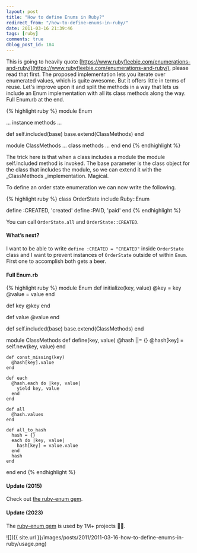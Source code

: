 ```yaml
---
layout: post
title: "How to define Enums in Ruby?"
redirect_from: "/how-to-define-enums-in-ruby/"
date: 2011-03-16 21:39:46
tags: [ruby]
comments: true
dblog_post_id: 184
---
```

This is going to heavily quote [https://www.rubyfleebie.com/enumerations-and-ruby/](https://www.rubyfleebie.com/enumerations-and-ruby/),  please read that first. The proposed implementation lets you iterate over enumerated values, which is quite awesome. But it offers little in terms of reuse. Let's improve upon it and split the methods in a way that lets us include an Enum implementation with all its class methods along the way. Full Enum.rb at the end.

{% highlight ruby %}
module Enum

  ... instance methods ...

  def self.included(base)
    base.extend(ClassMethods)
  end

  module ClassMethods
    ... class methods ...
  end
end
{% endhighlight %}

The trick here is that when a class includes a module the module self.included method is invoked. The base parameter is the class object for the class that includes the module, so we can extend it with the _ClassMethods _implementation. Magical.

To define an order state enumeration we can now write the following.

{% highlight ruby %}
class OrderState
  include Ruby::Enum

  define :CREATED, 'created'
  define :PAID, 'paid'
end
{% endhighlight %}

You can call `OrderState.all` and `OrderState::CREATED`.

#### What’s next?

I want to be able to write `define :CREATED = "CREATED"` inside `OrderState` class and I want to prevent instances of `OrderState` outside of within `Enum`. First one to accomplish both gets a beer.

#### Full Enum.rb

{% highlight ruby %}
module Enum
  def initialize(key, value)
    @key = key
    @value = value
  end

  def key
    @key
  end

  def value
    @value
  end

  def self.included(base)
    base.extend(ClassMethods)
  end

  module ClassMethods
    def define(key, value)
      @hash ||= {}
      @hash[key] = self.new(key, value)
    end

    def const_missing(key)
      @hash[key].value
    end

    def each
      @hash.each do |key, value|
        yield key, value
      end
    end

    def all
      @hash.values
    end

    def all_to_hash
      hash = {}
      each do |key, value|
        hash[key] = value.value
      end
      hash
    end
  end
end
{% endhighlight %}

#### Update (2015)

Check out [the ruby-enum gem](https://github.com/dblock/ruby-enum).

#### Update (2023)

The [ruby-enum gem](https://github.com/dblock/ruby-enum) is used by 1M+ projects 🙈🙉.

![]({{ site.url }}/images/posts/2011/2011-03-16-how-to-define-enums-in-ruby/usage.png)
